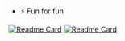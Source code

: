 - ⚡ Fun for fun

[![Readme Card](https://github-readme-stats.vercel.app/api/pin/?username=tulamelkii&repo=openstack&theme=transparent)]([https://github.com/tulamelkii/openstack]) 
[![Readme Card](https://github-readme-stats.vercel.app/api/pin/?username=tulamelkii&repo=open&theme=transparent)]([https://github.com/tulamelkii/openstack]) 

<!---
tulamelkii/tulamelkii is a ✨ special ✨ repository because its `README.md` (this file) appears on your GitHub profile.
You can click the Preview link to take a look at your changes.
--->
